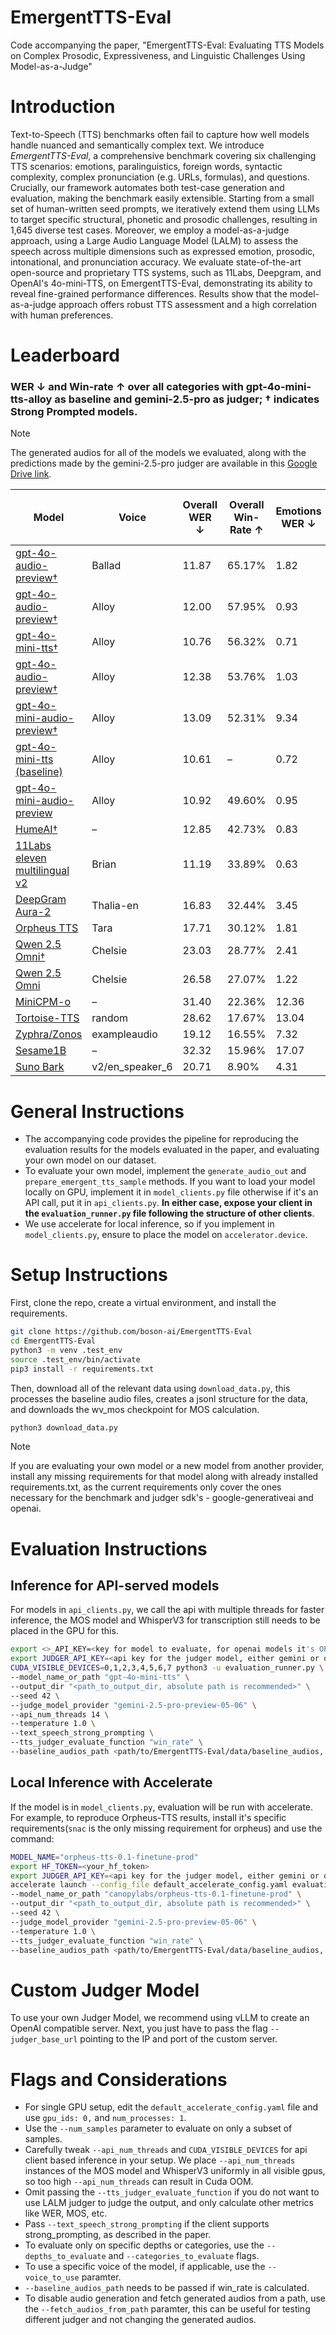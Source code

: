 # EmergentTTS-Eval
Code accompanying the paper, "EmergentTTS-Eval: Evaluating TTS Models on Complex Prosodic, Expressiveness, and Linguistic Challenges Using Model-as-a-Judge"

# Introduction
Text-to-Speech (TTS) benchmarks often fail to capture how well models handle nuanced and semantically complex text. We introduce *EmergentTTS-Eval*, a comprehensive benchmark covering six challenging TTS scenarios: emotions, paralinguistics, foreign words, syntactic complexity, complex pronunciation (e.g. URLs, formulas), and questions. Crucially, our framework automates both test-case generation and evaluation, making the benchmark easily extensible. Starting from a small set of human-written seed prompts, we iteratively extend them using LLMs to target specific structural, phonetic and prosodic challenges, resulting in 1,645 diverse test cases. Moreover, we employ a model-as-a-judge approach, using a Large Audio Language Model (LALM) to assess the speech across multiple dimensions such as expressed emotion, prosodic, intonational, and pronunciation accuracy. We evaluate state-of-the-art open-source and proprietary TTS systems, such as 11Labs, Deepgram, and OpenAI's 4o-mini-TTS, on EmergentTTS-Eval, demonstrating its ability to reveal fine-grained performance differences. Results show that the model-as-a-judge approach offers robust TTS assessment and a high correlation with human preferences.

# Leaderboard
### WER ↓ and Win-rate ↑ over all categories with gpt-4o-mini-tts-alloy as baseline and gemini-2.5-pro as judger; † indicates Strong Prompted models.
> [!NOTE]
> The generated audios for all of the models we evaluated, along with the predictions made by the gemini-2.5-pro judger are available in this [Google Drive link](https://drive.google.com/drive/folders/1SGEGaUai2UqOMbwXx447yZeY-6gCU0F_?usp=drive_link).

| Model                        | Voice            | Overall WER ↓ | Overall Win-Rate ↑ | Emotions WER ↓ | Emotions Win-Rate ↑ | Foreign Words WER ↓ | Foreign Words Win-Rate ↑ | Paralinguistics WER ↓ | Paralinguistics Win-Rate ↑ | Complex Pronunciation WER ↓ | Complex Pronunciation Win-Rate ↑ | Questions WER ↓ | Questions Win-Rate ↑ | Syntactic Complexity WER ↓ | Syntactic Complexity Win-Rate ↑ |
|------------------------------|------------------|----------------|---------------------|---------------------|--------------------------|-----------------------|----------------------------|-----------------------------|----------------------------------|-----------------|----------------------|-----------------------------|---------------------------------|---------------|--------------------|
| [gpt-4o-audio-preview†](https://platform.openai.com/docs/models/gpt-4o-audio-preview)        | Ballad           | 11.87         | 65.17%            | 1.82           | 88.84%              | 13.30               | 60.17%                   | 21.15                 | 82.14%                     | 35.32                       | 40.40%                           | 1.38            | 56.96%               | 1.16                        | 59.53%                         |
| [gpt-4o-audio-preview†](https://platform.openai.com/docs/models/gpt-4o-audio-preview)        | Alloy            | 12.00         | 57.95%            | 0.93           | 61.64%              | 13.75               | 62.50%                   | 20.56                 | 68.21%                     | 36.92                       | 49.59%                           | 1.72            | 47.85%               | 1.26                        | 56.85%                         |
| [gpt-4o-mini-tts†](https://platform.openai.com/docs/models/gpt-4o-mini-tts)             | Alloy            | 10.76         | 56.32%            | 0.71           | 59.17%              | 12.07               | 57.32%                   | 21.33                 | 58.75%                     | 31.57                       | 52.44%                           | 0.66            | 52.67%               | 0.84                        | 57.14%                         |
| [gpt-4o-audio-preview†](https://platform.openai.com/docs/models/gpt-4o-audio-preview)         | Alloy            | 12.38         | 53.76%            | 1.03           | 48.57%              | 14.72               | 60.17%                   | 23.16                 | 66.78%                     | 35.89                       | 40.81%                           | 1.19            | 47.50%               | 1.25                        | 57.14%                         |
| [gpt-4o-mini-audio-preview†](https://platform.openai.com/docs/models/gpt-4o-mini-audio-preview)   | Alloy            | 13.09         | 52.31%            | 9.34           | 59.13%              | 12.70               | 58.92%                   | 20.92                 | 62.59%                     | 37.14                       | 28.68%                           | 0.74            | 48.21%               | 0.72                        | 53.40%                         |
| [gpt-4o-mini-tts (baseline)](https://platform.openai.com/docs/models/gpt-4o-mini-tts)   | Alloy            | 10.61         | –                 | 0.72           | –                   | 13.45               | –                        | 20.55                 | –                          | 29.90                       | –                                | 0.42            | –                    | 1.04                        | –                               |
| [gpt-4o-mini-audio-preview](https://platform.openai.com/docs/models/gpt-4o-mini-audio-preview)    | Alloy            | 10.92         | 49.60%            | 0.95           | 55.89%              | 14.48               | 59.82%                   | 19.04                 | 52.86%                     | 32.27                       | 30.61%                           | 0.55           | 47.32%               | 0.88                        | 48.75%                         |
| [HumeAI†](https://www.hume.ai/research)                      | –                | 12.85         | 42.73%            | 0.83           | 61.60%              | 21.05               | 34.64%                   | 19.84                 | 36.91%                     | 37.14                       | 34.28%                           | 0.38            | 43.21%               | 0.93                        | 44.64%                         |
| [11Labs eleven multilingual v2](https://elevenlabs.io/blog/eleven-multilingual-v2)| Brian            | 11.19         | 33.89%            | 0.63           | 30.35%              | 14.44               | 35.53%                   | 21.51                 | 45.53%                     | 31.44                       | 14.48%                           | 0.49            | 39.46%               | 1.15                        | 35.53%                         |
| [DeepGram Aura-2](https://deepgram.com/learn/introducing-aura-2-enterprise-text-to-speech)              | Thalia-en        | 16.83         | 32.44%            | 3.45           | 29.28%              | 21.41               | 18.75%                   | 23.73                 | 21.14%                     | 54.49                       | 33.81%                           | 1.24            | 48.21%               | 1.36                        | 43.70%                         |
| [Orpheus TTS](https://github.com/canopyai/Orpheus-TTS?tab=readme-ov-file)                  | Tara             | 17.71         | 30.12%            | 1.81           | 31.78%              | 22.31               | 17.50%                   | 40.94                 | 39.82%                     | 41.04                       | 10.61%                           | 1.48            | 39.64%               | 1.63                        | 38.92%                         |
| [Qwen 2.5 Omni†](https://github.com/QwenLM/Qwen2.5-Omni)               | Chelsie          | 23.03         | 28.77%            | 2.41           | 41.60%              | 26.77               | 11.42%                   | 58.44                 | 20.25%                     | 49.51                       | 6.12%                            | 0.87            | 51.78%               | 3.47                        | 38.57%                         |
| [Qwen 2.5 Omni](https://github.com/QwenLM/Qwen2.5-Omni)                | Chelsie          | 26.58         | 27.07%            | 1.22           | 41.18%              | 26.98               | 11.07%                   | 57.48                 | 17.44%                     | 64.07                       | 3.30%                            | 12.77           | 49.28%               | 1.66                        | 36.96%                         |
| [MiniCPM-o](https://github.com/OpenBMB/MiniCPM-o)                      | –                | 31.40         | 22.36%            | 12.36          | 31.83%              | 33.46               | 6.42%                    | 58.48                 | 21.50%                     | 82.15                       | 1.84%                            | 5.21            | 32.50%               | 3.08                        | 37.50%                         |
| [Tortoise-TTS](https://github.com/neonbjb/tortoise-tts)                 | random           | 28.62         | 17.67%            | 13.04          | 17.92%              | 29.61               | 10.00%                   | 64.93                 | 14.28%                     | 51.87                       | 1.59%                            | 10.44           | 28.28%               | 6.35                        | 30.82%                         |
| [Zyphra/Zonos](https://www.zyphra.com/post/beta-release-of-zonos-v0-1)                 | exampleaudio     | 19.12         | 16.55%            | 7.32           | 9.67%               | 28.52               | 11.96%                   | 25.33                 | 13.75%                     | 45.00                       | 7.95%                            | 7.66            | 26.78%               | 4.13                        | 28.13%                         |
| [Sesame1B](https://github.com/SesameAILabs/csm)                     | –                | 32.32         | 15.96%            | 17.07          | 7.32%               | 45.27               | 10.35%                   | 49.63                 | 18.92%                     | 80.97                       | 7.40%                            | 2.74            | 31.78%               | 4.30                        | 18.88%                         |
| [Suno Bark](https://github.com/suno-ai/bark)                    | v2/en_speaker_6  | 20.71         | 8.90%             | 4.31           | 0.00%               | 26.11               | 10.89%                   | 33.26                 | 6.60%                      | 55.88                       | 8.36%                            | 3.01            | 15.00%               | 6.07                        | 12.50%                         |

# General Instructions
- The accompanying code provides the pipeline for reproducing the evaluation results for the models evaluated in the paper, and evaluating your own model on our dataset.
- To evaluate your own model, implement the `generate_audio_out` and `prepare_emergent_tts_sample` methods. If you want to load your model locally on GPU, implement it in `model_clients.py` file otherwise if it's an API call, put it in `api_clients.py`. **In either case, expose your client in the `evaluation_runner.py` file following the structure of other clients**.
- We use accelerate for local inference, so if you implement in `model_clients.py`, ensure to place the model on `accelerator.device`.
# Setup Instructions
First, clone the repo, create a virtual environment, and install the requirements.
```bash
git clone https://github.com/boson-ai/EmergentTTS-Eval
cd EmergentTTS-Eval
python3 -m venv .test_env
source .test_env/bin/activate
pip3 install -r requirements.txt
```
Then, download all of the relevant data using `download_data.py`, this processes the baseline audio files, creates a jsonl structure for the data, and downloads the wv_mos checkpoint for MOS calculation.
```bash
python3 download_data.py
```
> [!NOTE]
> If you are evaluating your own model or a new model from another provider, install any missing requirements for that model along with already installed requirements.txt, as the current requirements only cover the ones necessary for the benchmark and judger sdk's - google-generativeai and openai.

# Evaluation Instructions

## Inference for API-served models
For models in `api_clients.py`, we call the api with multiple threads for faster inference, the MOS model and WhisperV3 for transcription still needs to be placed in the GPU for this.
```bash
export <>_API_KEY=<key for model to evaluate, for openai models it's OPENAI_API_KEY, for deepgram, it's DEEPGRAM_API_KEY, for custom added api_client, follow the variable name you implement in api_clients.py> 
export JUDGER_API_KEY=<api key for the judger model, either gemini or openai model>
CUDA_VISIBLE_DEVICES=0,1,2,3,4,5,6,7 python3 -u evaluation_runner.py \
--model_name_or_path "gpt-4o-mini-tts" \
--output_dir "<path_to_output_dir, absolute path is recommended>" \
--seed 42 \
--judge_model_provider "gemini-2.5-pro-preview-05-06" \
--api_num_threads 14 \
--temperature 1.0 \
--text_speech_strong_prompting \
--tts_judger_evaluate_function "win_rate" \
--baseline_audios_path <path/to/EmergentTTS-Eval/data/baseline_audios, these will be stored when you run download_data.py>
```


## Local Inference with Accelerate
If the model is in `model_clients.py`, evaluation will be run with accelerate. For example, to reproduce Orpheus-TTS results, install it's specific requirements(`snac` is the only missing requirement for orpheus) and use the command:
```bash
MODEL_NAME="orpheus-tts-0.1-finetune-prod"
export HF_TOKEN=<your_hf_token>
export JUDGER_API_KEY=<api key for the judger model, either gemini or openai model>
accelerate launch --config_file default_accelerate_config.yaml evaluation_runner.py \
--model_name_or_path "canopylabs/orpheus-tts-0.1-finetune-prod" \
--output_dir "<path_to_output_dir, absolute path is recommended>" \
--seed 42 \
--judge_model_provider "gemini-2.5-pro-preview-05-06" \
--temperature 1.0 \
--tts_judger_evaluate_function "win_rate" \
--baseline_audios_path <path/to/EmergentTTS-Eval/data/baseline_audios, these will be stored when you run download_data.py>
```

# Custom Judger Model
To use your own Judger Model, we recommend using vLLM to create an OpenAI compatible server. Next, you just have to pass the flag `--judger_base_url` pointing to the IP and port of the custom server.

# Flags and Considerations
- For single GPU setup, edit the `default_accelerate_config.yaml` file and use `gpu_ids: 0,` and `num_processes: 1`.
- Use the `--num_samples` parameter to evaluate on only a subset of samples.
- Carefully tweak `--api_num_threads` and `CUDA_VISIBLE_DEVICES` for api client based inference in your setup. We place `--api_num_threads` instances of the MOS model and WhisperV3 uniformly in all visible gpus, so too high `--api_num_threads` can result in Cuda OOM.
- Omit passing the `--tts_judger_evaluate_function` if you do not want to use LALM judger to judge the output, and only calculate other metrics like WER, MOS, etc.
- Pass `--text_speech_strong_prompting` if the client supports strong_prompting, as described in the paper.
- To evaluate only on specific depths or categories, use the `--depths_to_evaluate` and `--categories_to_evaluate` flags.
- To use a specific voice of the model, if applicable, use the `--voice_to_use` paramter.
- `--baseline_audios_path` needs to be passed if win_rate is calculated.
- To disable audio generation and fetch generated audios from a path, use the `--fetch_audios_from_path` paramter, this can be useful for testing different judger and not changing the generated audios.
